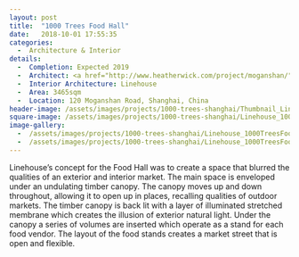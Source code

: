 ```yaml
---
layout: post
title:  "1000 Trees Food Hall"
date:   2018-10-01 17:55:35
categories:
  -  Architecture & Interior
details:
  -  Completion: Expected 2019
  -  Architect: <a href="http://www.heatherwick.com/project/moganshan/">Heatherwick</a>
  -  Interior Architecture: Linehouse
  -  Area: 3465sqm
  -  Location: 120 Moganshan Road, Shanghai, China
header-image: /assets/images/projects/1000-trees-shanghai/Thumbnail_Linehouse_1000TreesFoodHall_1.jpg
square-image: /assets/images/projects/1000-trees-shanghai/Linehouse_1000TreesFoodHall_1.jpg
image-gallery:
  -  /assets/images/projects/1000-trees-shanghai/Linehouse_1000TreesFoodHall_1.jpg
  -  /assets/images/projects/1000-trees-shanghai/Linehouse_1000TreesFoodHall_2.jpg
---
```

Linehouse’s concept for the Food Hall was to create a space that blurred the qualities of an exterior and interior market. The main space is enveloped under an undulating timber canopy. The canopy moves up and down throughout, allowing it to open up in places, recalling qualities of outdoor markets. The timber canopy is back lit with a layer of illuminated stretched membrane which creates the illusion of exterior natural light. Under the canopy a series of volumes are inserted which operate as a stand for each food vendor. The layout of the food stands creates a market street that is open and flexible. 